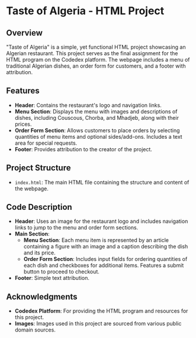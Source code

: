 # Taste of Algeria - HTML Project

## Overview

"Taste of Algeria" is a simple, yet functional HTML project showcasing an Algerian restaurant. This project serves as the final assignment for the HTML program on the Codedex platform. The webpage includes a menu of traditional Algerian dishes, an order form for customers, and a footer with attribution.

## Features

- **Header**: Contains the restaurant's logo and navigation links.
- **Menu Section**: Displays the menu with images and descriptions of dishes, including Couscous, Chorba, and Mhadjeb, along with their prices.
- **Order Form Section**: Allows customers to place orders by selecting quantities of menu items and optional sides/add-ons. Includes a text area for special requests.
- **Footer**: Provides attribution to the creator of the project.

## Project Structure

- `index.html`: The main HTML file containing the structure and content of the webpage.

## Code Description

- **Header**: Uses an image for the restaurant logo and includes navigation links to jump to the menu and order form sections.
- **Main Section**:
  - **Menu Section**: Each menu item is represented by an article containing a figure with an image and a caption describing the dish and its price.
  - **Order Form Section**: Includes input fields for ordering quantities of each dish and checkboxes for additional items. Features a submit button to proceed to checkout.
- **Footer**: Simple text attribution.

## Acknowledgments

- **Codedex Platform**: For providing the HTML program and resources for this project.
- **Images**: Images used in this project are sourced from various public domain sources.

